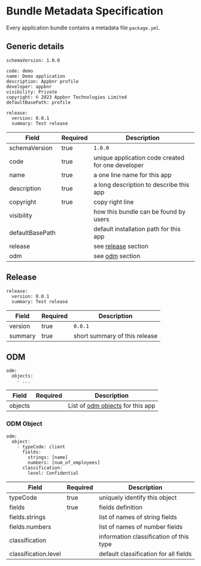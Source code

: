 # Bundle Metadata Specification

Every application bundle contains a metadata file `package.yml`. 

## Generic details

```
schemaVersion: 1.0.0

code: demo
name: Demo application
description: Appbnr profile
developer: appbnr
visibility: Private
copyright: © 2023 Appbnr Technologies Limited
defaultBasePath: profile

release:
  version: 0.0.1
  summary: Test release

```

| Field | Required | Description |
|-------|----------|-------------|
| schemaVersion | true | `1.0.0` |
| code | true | unique application code created for one developer |
| name | true | a one line name for this app |
| description | true | a long description to describe this app |
| copyright | true | copy right line |
| visibility |  | how this bundle can be found by users |
| defaultBasePath |  | default installation path for this app |
| release |  | see [release](#release) section |
| odm |  | see [odm](#odm) section |

## Release 

```
release:
  version: 0.0.1
  summary: Test release
```

| Field | Required | Description |
|-------|----------|-------------|
| version | true | `0.0.1` |
| summary | true | short summary of this release |

## ODM

```
odm:
  objects:
    - ...
```
| Field | Required | Description |
|-------|----------|-------------|
| objects |  | List of [odm objects](#odm-object) for this app |

### ODM Object
```
odm:
  object:
    - typeCode: client
      fields:
        strings: [name]
        numbers: [num_of_employees]
      classification:
        level: Confidential
```

| Field | Required | Description |
|-------|----------|-------------|
| typeCode | true  | uniquely identify this object |
| fields | true | fields definition |
| fields.strings | | list of names of string fields |
| fields.numbers | | list of names of number fields |
| classification | | information classification of this type |
| classification.level | | default classification for all fields |